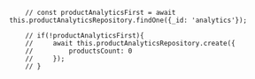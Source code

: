         // const productAnalyticsFirst = await this.productAnalyticsRepository.findOne({_id: 'analytics'});
       
        // if(!productAnalyticsFirst){
        //     await this.productAnalyticsRepository.create({
        //         productsCount: 0
        //     });
        // }
